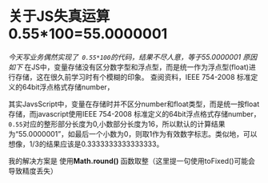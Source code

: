 # 关于JS失真运算0.55*100=55.0000001

​	*今天写业务偶然实现了` 0.55*100`的代码，结果不尽人意，等于55.0000001*
*原因如下*
  在JS中，变量存储没有区分数字型和浮点型，而是统一作为浮点型(float)进行存储，这在很久前学习时有个模糊的印象。
  查阅资料，IEEE 754-2008 标准定义的64bit浮点格式存储number，

其实JavsScript中，变量在存储时并不区分number和float类型，而是统一按float存储，而javascript使用IEEE 754-2008 标准定义的64bit浮点格式存储number，`0.55`对应的整形部分长度为0,小数部分长度为16，所以默认的计算结果为“55.0000001”，如最后一个小数为0，则取1作为有效数字标志。类似地，可以想像，1/3的结果应该是0.3333333333333333。

我的解决方案是 使用**Math.round()** 函数取整（这里提一句使用toFixed()可能会导致精度丢失）
